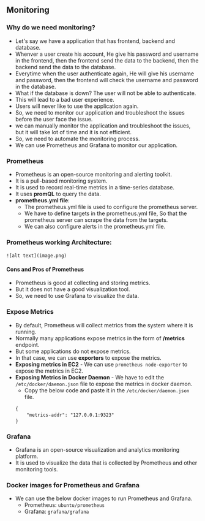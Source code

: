 ## Monitoring

### Why do we need monitoring?

- Let's say we have a application that has frontend, backend and database.
- Whenver a user create his account, He give his password and username in the frontend, then the frontend send the data to the backend, then the backend send the data to the database.
- Everytime when the user authenticate again, He will give his username and password, then the frontend will check the username and password in the database.
- What if the database is down? The user will not be able to authenticate.
- This will lead to a bad user experience.
- Users will never like to use the application again.
- So, we need to monitor our application and troubleshoot the issues before the user face the issue.
- we can manually monitor the application and troubleshoot the issues, but it will take lot of time and it is not efficient.
- So, we need to automate the monitoring process.
- We can use Prometheus and Grafana to monitor our application.

### Prometheus

- Prometheus is an open-source monitoring and alerting toolkit.
- It is a pull-based monitoring system.
- It is used to record real-time metrics in a time-series database.
- It uses **promQL** to query the data.
- **prometheus.yml file**:
    - The prometheus.yml file is used to configure the prometheus server.
    - We have to define targets in the prometheus.yml file, So that the prometheus server can scrape the data from the targets.
    - We can also configure alerts in the prometheus.yml file.
    
### Prometheus working Architecture:
    ![alt text](image.png)
    
#### Cons and Pros of Prometheus

- Prometheus is good at collecting and storing metrics.
- But it does not have a good visualization tool.
- So, we need to use Grafana to visualize the data.

### Expose Metrics

- By default, Prometheus will collect metrics from the system where it is running.
- Normally many applications expose metrics in the form of **/metrics** endpoint.
- But some applications do not expose metrics.
- In that case, we can use **exporters** to expose the metrics.
- **Exposing metrics in EC2** - We can use ```prometheus node-exporter``` to expose the metrics in EC2.
- **Exposing Metrics in Docker Daemon** - We have to edit the ```/etc/docker/daemon.json``` file to expose the metrics in docker daemon.
    - Copy the below code and paste it in the ```/etc/docker/daemon.json``` file.
    ```
    {
        "metrics-addr": "127.0.0.1:9323"
    }

### Grafana

- Grafana is an open-source visualization and analytics monitoring platform.
- It is used to visualize the data that is collected by Prometheus and other monitoring tools.

### Docker images for Prometheus and Grafana

- We can use the below docker images to run Prometheus and Grafana.
    - Prometheus: ```ubuntu/prometheus```
    - Grafana: ```grafana/grafana```